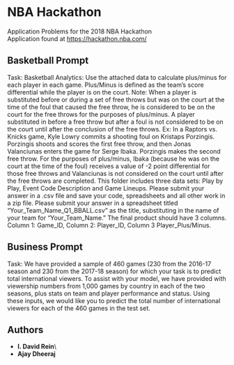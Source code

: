 # NBA Hackathon
Application Problems for the 2018 NBA Hackathon\
Application found at https://hackathon.nba.com/

## Basketball Prompt

Task: Basketball Analytics: Use the attached data to calculate plus/minus for each player in each game. Plus/Minus is defined as the team’s score differential while the player is on the court. Note: When a player is substituted before or during a set of free throws but was on the court at the time of the foul that caused the free throw, he is considered to be on the court for the free throws for the purposes of plus/minus. A player substituted in before a free throw but after a foul is not considered to be on the court until after the conclusion of the free throws.
Ex: In a Raptors vs. Knicks game, Kyle Lowry commits a shooting foul on Kristaps Porzingis. Porzingis shoots and scores the first free throw, and then Jonas Valanciunas enters the game for Serge Ibaka. Porzingis makes the second free throw. For the purposes of plus/minus, Ibaka (because he was on the court at the time of the foul) receives a value of -2 point differential for those free throws and Valanciunas is not considered on the court until after the free throws are completed.
This folder includes three data sets: Play by Play, Event Code Description and Game Lineups. Please submit your answer in a .csv file and save your code, spreadsheets and all other work in a zip file.
Please submit your answer in a spreadsheet titled “Your_Team_Name_Q1_BBALL.csv” as the title, substituting in the name of your team for “Your_Team_Name.” The final product should have 3 columns. Column 1: Game_ID, Column 2: Player_ID, Column 3 Player_Plus/Minus.

## Business Prompt

Task: We have provided a sample of 460 games (230 from the 2016-17 season and 230 from the
2017-18 season) for which your task is to predict total international viewers. To assist with your model, we have provided with viewership numbers from 1,000 games by country in each of the two seasons, plus stats on team and player performance and status. Using these inputs, we would like you to predict the total number of international viewers for each of the 460 games in the test set.

## Authors
* **I. David Rein**\
* **Ajay Dheeraj**
